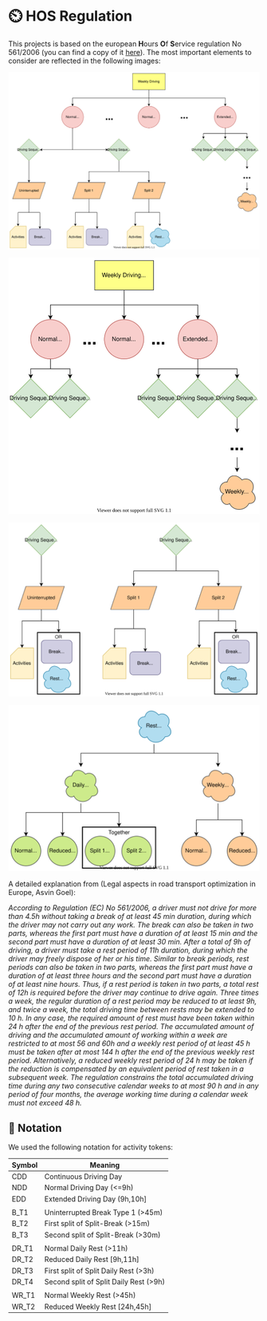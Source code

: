 # ⏲️ HOS Regulation

This projects is based on the european **H**ours **O**f **S**ervice regulation No 561/2006 (you can find a copy of it [here](https://eur-lex.europa.eu/legal-content/EN/ALL/?uri=CELEX%3A32006R0561)). The most important elements to consider are reflected in the following images:

![Weekly Driving Example](./graphs/wd_example.svg)

![Driving Day Types](./graphs/dd_types.svg)

![Driving Sequence Types](./graphs/cdd_types.svg)

![Rest Day Types](./graphs/rd_types.svg)

A detailed explanation from (Legal aspects in road transport optimization in Europe, Asvin Goel): 

*According to Regulation (EC) No 561/2006, a driver must not drive for more than 4.5h without taking a break of at least 45 min duration, during which the driver may not carry out any work. The break can also be taken in two parts, whereas the first part must have a duration of at least 15 min and the second part must have a duration of at least 30 min.
After a total of 9h of driving, a driver must take a rest period of 11h duration, during which the driver may freely dispose of her or his time. Similar to break periods, rest periods can also be taken in two parts, whereas the first part must have a duration of at least three hours and the second part must have a duration of at least nine hours. Thus, if a rest period is taken in two parts, a total rest of 12h is required before the driver may continue to drive again.
Three times a week, the regular duration of a rest period may be reduced to at least 9h, and twice a week, the total driving time between rests may be extended to 10 h. In any case, the required amount of rest must have been taken within 24 h after the end of the previous rest period.
The accumulated amount of driving and the accumulated amount of working within a week are restricted to at most 56 and 60h and a weekly rest period of at least 45 h must be taken after at most 144 h after the end of the previous weekly rest period. Alternatively, a reduced weekly rest period of 24 h may be taken if the reduction is compensated by an equivalent period of rest taken in a subsequent week.
The regulation constrains the total accumulated driving time during any two consecutive calendar weeks to at most 90 h and in any period of four months, the average working time during a calendar week must not exceed 48 h.*

## :pencil: Notation

We used the following notation for activity tokens:

| Symbol | Meaning                                |
|--------|----------------------------------------|
| CDD    | Continuous Driving Day                 |
| NDD    | Normal Driving Day (<=9h)              |
| EDD    | Extended Driving Day (9h,10h]          |
| | |
| B_T1   | Uninterrupted Break Type 1 (>45m)      |
| B_T2   | First split of Split-Break (>15m)      |
| B_T3   | Second split of Split-Break (>30m)     |
| | |
| DR_T1  | Normal Daily Rest (>11h)               |
| DR_T2  | Reduced Daily Rest [9h,11h]            |
| DR_T3  | First split of Split Daily Rest (>3h)  |
| DR_T4  | Second split of Split Daily Rest (>9h) |
| | |
| WR_T1  | Normal Weekly Rest (>45h)              |
| WR_T2  | Reduced Weekly Rest [24h,45h]          |